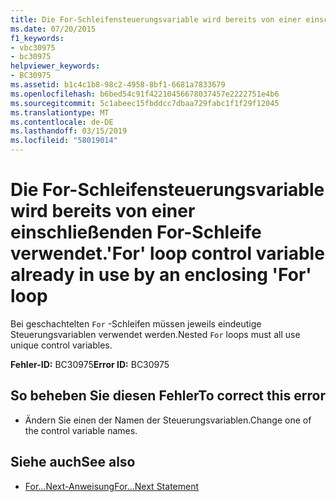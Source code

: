 ```yaml
---
title: Die For-Schleifensteuerungsvariable wird bereits von einer einschließenden For-Schleife verwendet.
ms.date: 07/20/2015
f1_keywords:
- vbc30975
- bc30975
helpviewer_keywords:
- BC30975
ms.assetid: b1c4c1b8-98c2-4958-8bf1-6681a7833679
ms.openlocfilehash: b6bed54c91f42210456678037457e2222751e4b6
ms.sourcegitcommit: 5c1abeec15fbddcc7dbaa729fabc1f1f29f12045
ms.translationtype: MT
ms.contentlocale: de-DE
ms.lasthandoff: 03/15/2019
ms.locfileid: "58019014"
---
```

# <a name="for-loop-control-variable-already-in-use-by-an-enclosing-for-loop"></a><span data-ttu-id="5a545-102">Die For-Schleifensteuerungsvariable wird bereits von einer einschließenden For-Schleife verwendet.</span><span class="sxs-lookup"><span data-stu-id="5a545-102">'For' loop control variable already in use by an enclosing 'For' loop</span></span>
<span data-ttu-id="5a545-103">Bei geschachtelten `For` -Schleifen müssen jeweils eindeutige Steuerungsvariablen verwendet werden.</span><span class="sxs-lookup"><span data-stu-id="5a545-103">Nested `For` loops must all use unique control variables.</span></span>  
  
 <span data-ttu-id="5a545-104">**Fehler-ID:** BC30975</span><span class="sxs-lookup"><span data-stu-id="5a545-104">**Error ID:** BC30975</span></span>  
  
## <a name="to-correct-this-error"></a><span data-ttu-id="5a545-105">So beheben Sie diesen Fehler</span><span class="sxs-lookup"><span data-stu-id="5a545-105">To correct this error</span></span>  
  
-   <span data-ttu-id="5a545-106">Ändern Sie einen der Namen der Steuerungsvariablen.</span><span class="sxs-lookup"><span data-stu-id="5a545-106">Change one of the control variable names.</span></span>  
  
## <a name="see-also"></a><span data-ttu-id="5a545-107">Siehe auch</span><span class="sxs-lookup"><span data-stu-id="5a545-107">See also</span></span>

- [<span data-ttu-id="5a545-108">For...Next-Anweisung</span><span class="sxs-lookup"><span data-stu-id="5a545-108">For...Next Statement</span></span>](../../visual-basic/language-reference/statements/for-next-statement.md)
